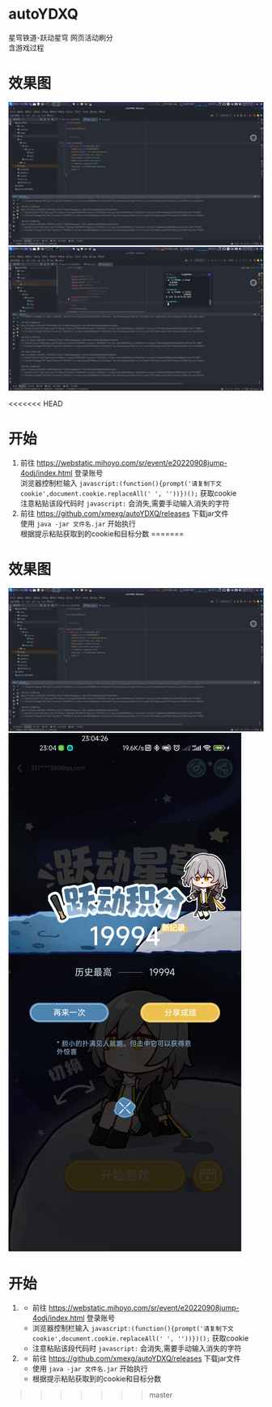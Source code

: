 # autoYDXQ
星穹铁道-跃动星穹 网页活动刷分  
含游戏过程

# 效果图
![idea](./image/1.png)  
![gameScore](./image/2.png)  

<<<<<<< HEAD
# 开始
1. 前往 https://webstatic.mihoyo.com/sr/event/e20220908jump-4odj/index.html 登录账号  
   浏览器控制栏输入 `javascript:(function(){prompt('请复制下文cookie',document.cookie.replaceAll(' ', ''))})();` 获取cookie  
   注意粘贴该段代码时 `javascript:` 会消失,需要手动输入消失的字符  
2. 前往 https://github.com/xmexg/autoYDXQ/releases 下载jar文件  
    使用 `java -jar 文件名.jar` 开始执行  
    根据提示粘贴获取到的cookie和目标分数
=======
# 效果图
![idea](./image/1.png)  
![gameScore](./image/2.jpg)  

# 开始
1. + 前往 https://webstatic.mihoyo.com/sr/event/e20220908jump-4odj/index.html 登录账号  
   + 浏览器控制栏输入 `javascript:(function(){prompt('请复制下文cookie',document.cookie.replaceAll(' ', ''))})();` 获取cookie  
   + 注意粘贴该段代码时 `javascript:` 会消失,需要手动输入消失的字符  
2. + 前往 https://github.com/xmexg/autoYDXQ/releases 下载jar文件  
   + 使用 `java -jar 文件名.jar` 开始执行  
   + 根据提示粘贴获取到的cookie和目标分数
>>>>>>> master
